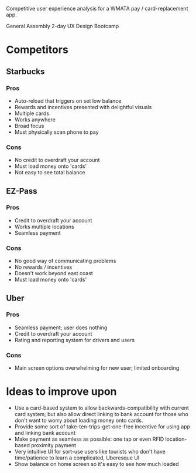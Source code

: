 Competitive user experience analysis for a WMATA pay / card-replacement app.

General Assembly 2-day UX Design Bootcamp 

# Competitors

## Starbucks

### Pros

  * Auto-reload that triggers on set low balance
  * Rewards and incentives presented with delightful visuals
  * Multiple cards
  * Works anywhere
  * Broad focus
  * Must physically scan phone to pay

### Cons

  * No credit to overdraft your account
  * Must load money onto 'cards'
  * Not easy to see total balance

## EZ-Pass

### Pros

  * Credit to overdraft your account
  * Works multiple locations
  * Seamless payment

### Cons

  * No good way of communicating problems
  * No rewards / incentives
  * Doesn't work beyond east coast
  * Must load money onto 'cards'

## Uber

### Pros

  * Seamless payment; user does nothing
  * Credit to overdraft your account
  * Rating and reporting system for drivers and users

### Cons

  * Main screen options overwhelming for new user; limited onboarding

# Ideas to improve upon

* Use a card-based system to allow backwards-compatibility with current card system; but also allow direct linking to bank account for those who don't want to worry about loading money onto cards.
* Provide some sort of take-ten-trips-get-one-free incentive for using app and linking bank account
* Make payment as seamless as possible: one tap or even RFID location-based proximity payment
* Very intuitive UI for sort-use users like tourists who don't have time/patience to learn a complicated, Uberesque UI
* Show balance on home screen so it's easy to see how much loaded
